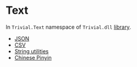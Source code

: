 # Text

In `Trivial.Text` namespace of `Trivial.dll` [library](../).

- [JSON](./json)
- [CSV](./csv)
- [String utilities](./string)
- [Chinese Pinyin](./pinyin)

